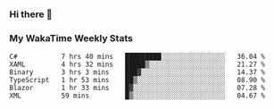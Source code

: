 ### Hi there 👋

<!--
**royschrauwen/royschrauwen** is a ✨ _special_ ✨ repository because its `README.md` (this file) appears on your GitHub profile.

Here are some ideas to get you started:

- 🔭 I’m currently working on ...
- 🌱 I’m currently learning ...
- 👯 I’m looking to collaborate on ...
- 🤔 I’m looking for help with ...
- 💬 Ask me about ...
- 📫 How to reach me: ...
- 😄 Pronouns: ...
- ⚡ Fun fact: ...
-->


### My WakaTime Weekly Stats
<!--START_SECTION:waka-->

```text
C#           7 hrs 40 mins   █████████░░░░░░░░░░░░░░░░   36.04 %
XAML         4 hrs 32 mins   █████▒░░░░░░░░░░░░░░░░░░░   21.27 %
Binary       3 hrs 3 mins    ███▓░░░░░░░░░░░░░░░░░░░░░   14.37 %
TypeScript   1 hr 53 mins    ██▒░░░░░░░░░░░░░░░░░░░░░░   08.90 %
Blazor       1 hr 33 mins    █▓░░░░░░░░░░░░░░░░░░░░░░░   07.28 %
XML          59 mins         █▒░░░░░░░░░░░░░░░░░░░░░░░   04.67 %
```

<!--END_SECTION:waka-->
